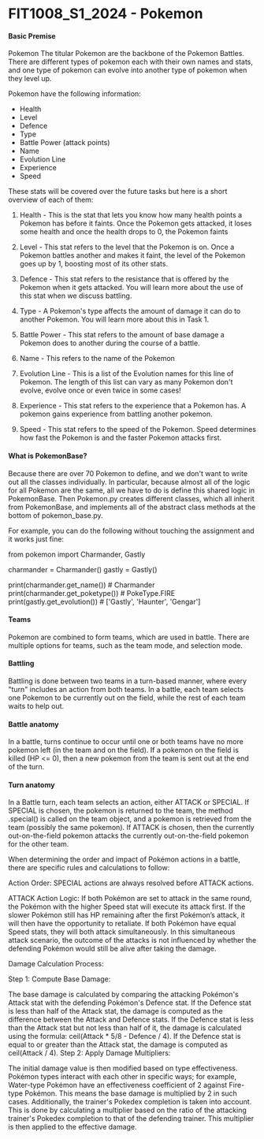 # FIT1008_S1_2024 - Pokemon

#### Basic Premise
Pokemon
The titular Pokemon are the backbone of the Pokemon Battles. There are different types of pokemon each with their own names and stats, and one type of pokemon can evolve into another type of pokemon when they level up.

Pokemon have the following information:

- Health
- Level
- Defence
- Type
- Battle Power (attack points)
- Name
- Evolution Line
- Experience
- Speed

These stats will be covered over the future tasks but here is a short overview of each of them:


1. Health - This is the stat that lets you know how many health points a Pokemon has before it faints. Once the Pokemon gets attacked, it loses some health and once the health drops to 0, the Pokemon faints

2. Level - This stat refers to the level that the Pokemon is on. Once a Pokemon battles another and makes it faint, the level of the Pokemon goes up by 1, boosting most of its other stats. 

3. Defence - This stat refers to the resistance that is offered by the Pokemon when it gets attacked. You will learn more about the use of this stat when we discuss battling.

4. Type - A Pokemon's type affects the amount of damage it can do to another Pokemon. You will learn more about this in Task 1.

5. Battle Power - This stat refers to the amount of base damage a Pokemon does to another during the course of a battle. 

6. Name - This refers to the name of the Pokemon

7. Evolution Line - This is a list of the Evolution names for this line of Pokemon. The length of this list can vary as many Pokemon don't evolve, evolve once or even twice in some cases! 

8. Experience - This stat refers to the experience that a Pokemon has. A pokemon gains experience from battling another pokemon.

9. Speed - This stat refers to the speed of the Pokemon. Speed determines how fast the Pokemon is and the faster Pokemon attacks first.


#### What is PokemonBase?
Because there are over 70 Pokemon to define, and we don't want to write out all the classes individually.  In particular, because almost all of the logic for all Pokemon are the same, all we have to do is define this shared logic in PokemonBase. Then Pokemon.py creates different classes, which all inherit from PokemonBase, and implements all of the abstract class methods at the bottom of pokemon_base.py.

For example, you can do the following without touching the assignment and it works just fine:


from pokemon import Charmander, Gastly

charmander = Charmander()
gastly = Gastly()

print(charmander.get_name())        # Charmander
print(charmander.get_poketype())    # PokeType.FIRE
print(gastly.get_evolution())       # ['Gastly', 'Haunter', 'Gengar']

#### Teams
Pokemon are combined to form teams, which are used in battle. There are multiple options for teams, such as the team mode, and selection mode.


#### Battling
Battling is done between two teams in a turn-based manner, where every "turn" includes an action from both teams. In a battle, each team selects one Pokemon to be currently out on the field, while the rest of each team waits to help out.

#### Battle anatomy

In a battle, turns continue to occur until one or both teams have no more pokemon left (in the team and on the field). If a pokemon on the field is killed (HP <= 0), then a new pokemon from the team is sent out at the end of the turn.

#### Turn anatomy

In a Battle turn, each team selects an action, either ATTACK  or SPECIAL. If SPECIAL is chosen, the pokemon is returned to the team, the method .special() is called on the team object, and a pokemon is retrieved from the team (possibly the same pokemon). If ATTACK is chosen, then the currently out-on-the-field pokemon attacks the currently out-on-the-field pokemon for the other team.

When determining the order and impact of Pokémon actions in a battle, there are specific rules and calculations to follow:

Action Order: SPECIAL actions are always resolved before ATTACK actions.

ATTACK Action Logic: If both Pokémon are set to attack in the same round, the Pokémon with the higher Speed stat will execute its attack first. If the slower Pokémon still has HP remaining after the first Pokémon’s attack, it will then have the opportunity to retaliate. If both Pokémon have equal Speed stats, they will both attack simultaneously. In this simultaneous attack scenario, the outcome of the attacks is not influenced by whether the defending Pokémon would still be alive after taking the damage.

Damage Calculation Process:

Step 1: Compute Base Damage:

The base damage is calculated by comparing the attacking Pokémon's Attack stat with the defending Pokémon's Defence stat.
If the Defence stat is less than half of the Attack stat, the damage is computed as the difference between the Attack and Defence stats.
If the Defence stat is less than the Attack stat but not less than half of it, the damage is calculated using the formula: ceil(Attack * 5/8 - Defence / 4).
If the Defence stat is equal to or greater than the Attack stat, the damage is computed as ceil(Attack / 4).
Step 2: Apply Damage Multipliers:

The initial damage value is then modified based on type effectiveness. Pokémon types interact with each other in specific ways; for example, Water-type Pokémon have an effectiveness coefficient of 2 against Fire-type Pokémon. This means the base damage is multiplied by 2 in such cases.
Additionally, the trainer's Pokedex completion is taken into account. This is done by calculating a multiplier based on the ratio of the attacking trainer's Pokedex completion to that of the defending trainer. This multiplier is then applied to the effective damage.
